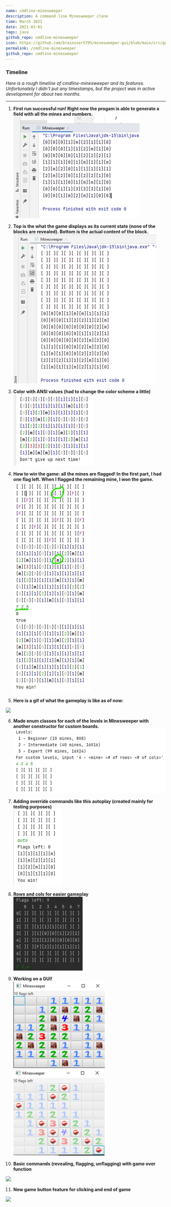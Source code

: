 ```yaml
---
name: cmdline-minesweeper
description: A command line Minesweeper clone
time: March 2021
date: 2021-03-01
tags: java
github_repo: cmdline-minesweeper
icon: https://github.com/brainuser5705/minesweeper-gui/blob/main/src/gui/resources/mine.png?raw=true
permalink: /cmdline-minesweeper
github_repo: cmdline-minesweeper
---
```


### Timeline

*Here is a rough timeline of cmdline-minesweeper and its features. Unfortunately I didn't put any timestamps, but the project was in active development for about two months.*

----

1. **First run successful run! Right now the progam is able to generate a field with all the mines and numbers.**  
![](/assets/images/cmdline_minesweeper_images/first-run.png)  

2. **Top is the what the game displays as its current state (none of the blocks are revealed). Bottom is the actual content of the block.**  
![](/assets/images/cmdline_minesweeper_images/second-run.png)  

3. **Color with ANSI values (had to change the color scheme a little)**  
![](/assets/images/cmdline_minesweeper_images/color.png)  

4. **How to win the game: all the mines are flagged! In the first part, I had one flag left. When I flagged the remaining mine, I won the game.**  
![](/assets/images/cmdline_minesweeper_images/flag-all-mines.jpg)  

5. **Here is a gif of what the gameplay is like as of now:**  
<img src="/assets/images/cmdline_minesweeper_images/v0-gameplay.gif" height="500px"> 

6. **Made enum classes for each of the levels in Minesweeper with another constructor for custom boards.**  
![](/assets/images/cmdline_minesweeper_images/enum-levels.png)  

7. **Adding override commands like this autoplay (created mainly for testing purposes)**  
![](/assets/images/cmdline_minesweeper_images/auto-command.png)  

8. **Rows and cols for easier gameplay**  
![](/assets/images/cmdline_minesweeper_images/rows-and-cols.png)  

9. **Working on a GUI!**  
![](/assets/images/cmdline_minesweeper_images/gui_v1.png)  
![](/assets/images/cmdline_minesweeper_images/flagging.png)

10. **Basic commands (revealing, flagging, unflagging) with game over function** 
<img src="/assets/images/cmdline_minesweeper_images/gui_gameplay.gif" height="500px"> 

11. **New game button feature for clicking and end of game**  
<img src="/assets/images/cmdline_minesweeper_images/newgamebutton_feature.gif" height="500px"> 
